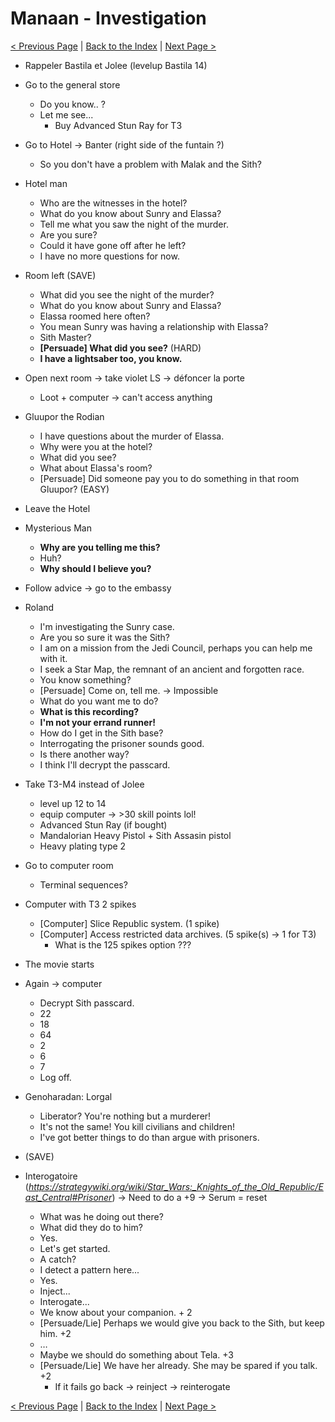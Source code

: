 
# Manaan - Investigation

[< Previous Page](062_Manaan.md)
| [Back to the Index](./000_Index.md)
| [Next Page >](./064_Manaan.md)


- Rappeler Bastila et Jolee (levelup Bastila 14)
- Go to the general store
  - Do you know.. ?
  - Let me see...
    - Buy Advanced Stun Ray for T3
- Go to Hotel -> Banter (right side of the funtain ?)
    - So you don't have a problem with Malak and the Sith?
- Hotel man
    - Who are the witnesses in the hotel?
    - What do you know about Sunry and Elassa?
    - Tell me what you saw the night of the murder.
    - Are you sure?
    - Could it have gone off after he left?
    - I have no more questions for now.
- Room left (SAVE)
    - What did you see the night of the murder?
    - What do you know about Sunry and Elassa?
    - Elassa roomed here often?
    - You mean Sunry was having a relationship with Elassa?
    - Sith Master?
    - **[Persuade] What did you see?** (HARD)
    - **I have a lightsaber too, you know.**
- Open next room -> take violet LS -> défoncer la porte
  - Loot + computer -> can't access anything
- Gluupor the Rodian
    - I have questions about the murder of Elassa.
    - Why were you at the hotel?
    - What did you see?
    - What about Elassa's room?
    - [Persuade] Did someone pay you to do something in that room Gluupor? (EASY)
- Leave the Hotel
- Mysterious Man
    - **Why are you telling me this?**
    - Huh?
    - **Why should I believe you?**
- Follow advice -> go to the embassy



- Roland
    - I'm investigating the Sunry case.
    - Are you so sure it was the Sith?
    - I am on a mission from the Jedi Council, perhaps you can help me with it.
    - I seek a Star Map, the remnant of an ancient and forgotten race.
    - You know something?
    - [Persuade] Come on, tell me. -> Impossible
    - What do you want me to do?
    - **What is this recording?**
    - **I'm not your errand runner!**
    - How do I get in the Sith base?
    - Interrogating the prisoner sounds good.
    - Is there another way?
    - I think I'll decrypt the passcard.
- Take T3-M4 instead of Jolee
    - level up 12 to 14
    - equip computer -> >30 skill points lol!
    - Advanced Stun Ray (if bought)
    - Mandalorian Heavy Pistol + Sith Assasin pistol
    - Heavy plating type 2
- Go to computer room
    - Terminal sequences?
- Computer with T3 2 spikes
    - [Computer] Slice Republic system. (1 spike)
    - [Computer] Access restricted data archives. (5 spike(s) -> 1 for T3)
        - What is the 125 spikes option ???
- The movie starts


- Again -> computer
    - Decrypt Sith passcard.
    - 22
    - 18
    - 64
    - 2
    - 6
    - 7
    - Log off.
- Genoharadan: Lorgal
    - Liberator? You're nothing but a murderer!
    - It's not the same! You kill civilians and children!
    - I've got better things to do than argue with prisoners.
- (SAVE)
- Interogatoire (_https://strategywiki.org/wiki/Star_Wars:_Knights_of_the_Old_Republic/East_Central#Prisoner_) -> Need to do a +9 -> Serum = reset
    - What was he doing out there?
    - What did they do to him?
    - Yes.
    - Let's get started.
    - A catch?
    - I detect a pattern here...
    - Yes.
    - Inject...
    - Interogate...
    - We know about your companion. + 2
    - [Persuade/Lie] Perhaps we would give you back to the Sith, but keep him. +2
    - …
    - Maybe we should do something about Tela. +3
    - [Persuade/Lie] We have her already. She may be spared if you talk. +2
        - If it fails go back -> reinject -> reinterogate


[< Previous Page](062_Manaan.md)
| [Back to the Index](./000_Index.md)
| [Next Page >](./064_Manaan.md)

